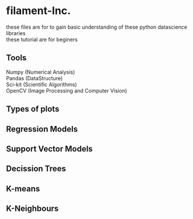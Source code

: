 # filament-Inc.
these files are for to gain basic understanding of these python datascience libraries</br>these tutorial are for beginers
## Tools

Numpy (Numerical Analysis)</br>
Pandas (DataStructure)</br>
Sci-kit (Scientific Algorithms)</br>
OpenCV (Image Processing and Computer Vision)</br>



## Types of plots

## Regression Models

## Support Vector Models

## Decission Trees

## K-means

## K-Neighbours

##

